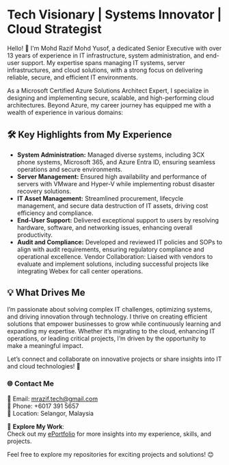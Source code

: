 # Tech Visionary | Systems Innovator | Cloud Strategist

Hello! 👋 I'm Mohd Razif Mohd Yusof, a dedicated Senior Executive with over 13 years of experience in IT infrastructure, system administration, and end-user support. My expertise spans managing IT systems, server infrastructures, and cloud solutions, with a strong focus on delivering reliable, secure, and efficient IT environments.

As a Microsoft Certified Azure Solutions Architect Expert, I specialize in designing and implementing secure, scalable, and high-performing cloud architectures. Beyond Azure, my career journey has equipped me with a wealth of experience in various domains:

## 🛠 Key Highlights from My Experience
- **System Administration:** Managed diverse systems, including 3CX phone systems, Microsoft 365, and Azure Entra ID, ensuring seamless operations and secure environments.
- **Server Management:** Ensured high availability and performance of servers with VMware and Hyper-V while implementing robust disaster recovery solutions.
- **IT Asset Management:** Streamlined procurement, lifecycle management, and secure data destruction of IT assets, driving cost efficiency and compliance.
- **End-User Support:** Delivered exceptional support to users by resolving hardware, software, and networking issues, enhancing overall productivity.
- **Audit and Compliance:** Developed and reviewed IT policies and SOPs to align with audit requirements, ensuring regulatory compliance and operational excellence.
Vendor Collaboration: Liaised with vendors to evaluate and implement solutions, including successful projects like integrating Webex for call center operations.

## 💡 What Drives Me
I’m passionate about solving complex IT challenges, optimizing systems, and driving innovation through technology. I thrive on creating efficient solutions that empower businesses to grow while continuously learning and expanding my expertise. Whether it’s migrating to the cloud, enhancing IT operations, or leading critical projects, I’m driven by the opportunity to make a meaningful impact.

Let’s connect and collaborate on innovative projects or share insights into IT and cloud technologies! 🚀

### 🌐 Contact Me  
📧 Email: [mrazif.tech@gmail.com](mailto:mrazif.tech@gmail.com)  
📱 Phone: +6017 391 5657  
📍 Location: Selangor, Malaysia  

📂 **Explore My Work**:  
Check out my [ePortfolio](https://razifyusof.github.io/) for more insights into my experience, skills, and projects.  

Feel free to explore my repositories for exciting projects and solutions! 😊 



<!--
**razifyusof/razifyusof** is a ✨ _special_ ✨ repository because its `README.md` (this file) appears on your GitHub profile.

Here are some ideas to get you started:

- 🔭 I’m currently working on ...
- 🌱 I’m currently learning ...
- 👯 I’m looking to collaborate on ...
- 🤔 I’m looking for help with ...
- 💬 Ask me about ...
- 📫 How to reach me: ...
- 😄 Pronouns: ...
- ⚡ Fun fact: ...
-->
